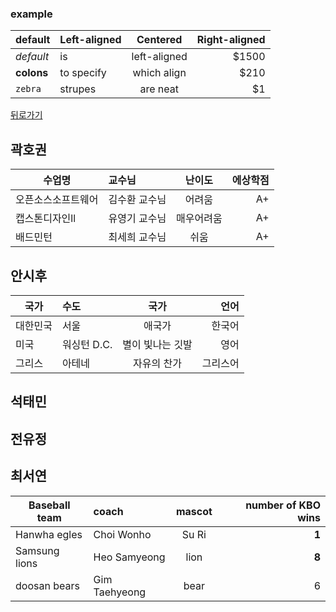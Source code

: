 ### example

| default   | Left-aligned | Centered    | Right-aligned |
|-----------|:-------------|:-----------:|--------------:|
|*default*  |is            |left-aligned |$1500          |
|**colons** |to specify    |which align  |$210           |
|`zebra`    |strupes       |are neat     |$1|


[뒤로가기](./README.md)


## 곽호권
| 수업명  | 교수님 | 난이도 | 에상학점 |
|-----------|:-------------|:-----------:|--------------:|
|오픈소스소프트웨어  |김수환 교수님   |어려움 |A+          |
|캡스톤디자인ll |유영기 교수님  |매우어려움  |A+           |
|배드민턴    |최세희 교수님    |쉬움     |A+ |   
  

## 안시후
| 국가  | 수도 | 국가| 언어 |
|-----------|:-------------|:-----------:|--------------:|
|대한민국  |서울   |애국가 |한국어          |
|미국 |워싱턴 D.C.  |별이 빛나는 깃발  |영어           |
|그리스    |아테네       |자유의 찬가     |그리스어 |
  
  
## 석태민
  
  
## 전유정
  
  
## 최서연
| Baseball team | coach |mascot| number of KBO wins |
|---------------|:------|:----:|-------------------:|
|Hanwha egles   |Choi Wonho |Su Ri |**1**           |
|Samsung lions  |Heo Samyeong |lion |**8**          |
|doosan bears   |Gim Taehyeong |bear |6             |
  
